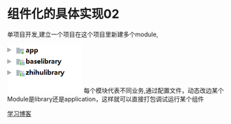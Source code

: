 # 组件化的具体实现02 

单项目开发,建立一个项目在这个项目里新建多个module,

![效果图](https://raw.githubusercontent.com/Colourists/Cloud-picture/master/android/form/2019-5-15-01.png)
每个模块代表不同业务,通过配置文件，动态改边某个Module是library还是application，这样就可以直接打包调试运行某个组件

[学习博客](https://www.jianshu.com/p/027dabfd47ce)
